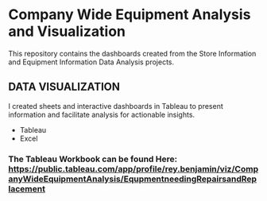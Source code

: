 # Company Wide Equipment Analysis and Visualization
 This repository contains the dashboards created from the Store Information and Equipment Information Data Analysis projects.

## DATA VISUALIZATION

I created sheets and interactive dashboards in Tableau to present information and facilitate analysis for actionable insights.

* Tableau
* Excel


### The Tableau Workbook can be found Here: https://public.tableau.com/app/profile/rey.benjamin/viz/CompanyWideEquipmentAnalysis/EqupmentneedingRepairsandReplacement
